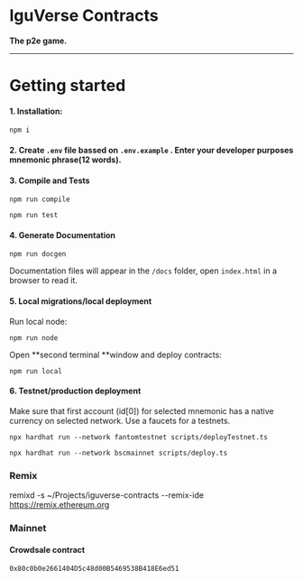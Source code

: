 # IguVerse Contracts

**The p2e game.**

---

# Getting started

#### 1. Installation:

```
npm i
```

#### 2. Create `.env` file bassed on `.env.example` . Enter your developer purposes mnemonic phrase(12 words).
#### 3. Compile and Tests

```
npm run compile
```

```
npm run test
```

#### 4. Generate Documentation

```
npm run docgen
```

Documentation files will appear in the `/docs` folder, open `index.html` in a browser to read it.

#### 5. Local migrations/local deployment

   Run local node:

   ```
   npm run node
   ```

   Open **second terminal **window and deploy contracts:

   ```
   npm run local
   ```

#### 6. Testnet/production deployment

   Make sure that first account (id[0]) for selected mnemonic has a native currency on selected network. Use a faucets for a testnets.

   ```
   npx hardhat run --network fantomtestnet scripts/deployTestnet.ts
   ```

   ```
   npx hardhat run --network bscmainnet scripts/deploy.ts
   ```

### Remix

remixd -s ~/Projects/iguverse-contracts --remix-ide https://remix.ethereum.org


### Mainnet

#### Crowdsale contract

```0x80c0b0e2661404D5c48d00B5469538B418E6ed51```